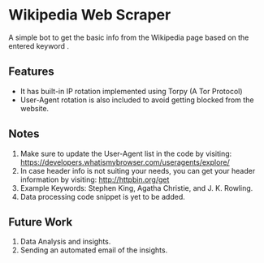 
# Wikipedia Web Scraper

A simple bot to get the basic info from the Wikipedia page based on the entered keyword . 

## Features
* It has built-in IP rotation implemented using Torpy (A Tor Protocol)
* User-Agent rotation is also included to avoid getting blocked from the website.

## Notes
1. Make sure to update the User-Agent list in the code by visiting:  https://developers.whatismybrowser.com/useragents/explore/
2. In case header info is not suiting your needs, you can get your header information by visiting: http://httpbin.org/get
3. Example Keywords: Stephen King, Agatha Christie, and J. K. Rowling.
4. Data processing code snippet is yet to be added.

## Future Work
1. Data Analysis and insights.
2. Sending an automated email of the insights.
